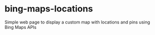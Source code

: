 # bing-maps-locations
Simple web page to display a custom map with locations and pins using Bing Maps APIs
